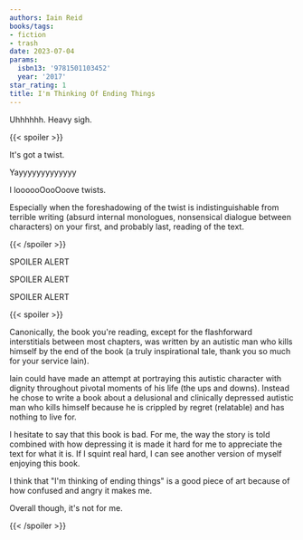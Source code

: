 ```yaml
---
authors: Iain Reid
books/tags:
- fiction
- trash
date: 2023-07-04
params:
  isbn13: '9781501103452'
  year: '2017'
star_rating: 1
title: I'm Thinking Of Ending Things
---
```


Uhhhhhh. Heavy sigh.

<!--more-->

{{< spoiler >}}

It's got a twist.

Yayyyyyyyyyyyyy

I loooooOooOoove twists.

Especially when the foreshadowing of the twist is indistinguishable from
terrible writing (absurd internal monologues, nonsensical dialogue between
characters) on your first, and probably last, reading of the text.

{{< /spoiler >}}

SPOILER ALERT

SPOILER ALERT

SPOILER ALERT

{{< spoiler >}}

Canonically, the book you're reading, except for the flashforward interstitials
between most chapters, was written by an autistic man who kills himself by the
end of the book (a truly inspirational tale, thank you so much for your service
Iain).

Iain could have made an attempt at portraying this autistic character with
dignity throughout pivotal moments of his life (the ups and downs). Instead he
chose to write a book about a delusional and clinically depressed autistic man
who kills himself because he is crippled by regret (relatable) and has nothing
to live for.

I hesitate to say that this book is bad. For me, the way the story is told
combined with how depressing it is made it hard for me to appreciate the text
for what it is. If I squint real hard, I can see another version of myself
enjoying this book.

I think that "I'm thinking of ending things" is a good piece of art because of
how confused and angry it makes me.

Overall though, it's not for me.

{{< /spoiler >}}
